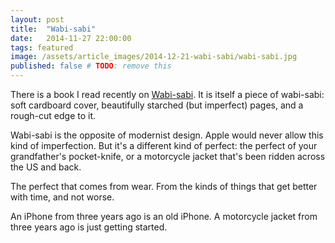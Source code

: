 ```yaml
---
layout: post
title:  "Wabi-sabi"
date:   2014-11-27 22:00:00
tags: featured
image: /assets/article_images/2014-12-21-wabi-sabi/wabi-sabi.jpg
published: false # TODO: remove this
---
```


There is a book I read recently on [Wabi-sabi](http://www.amazon.com/dp/0981484603/?tag=ibleedneon-20). It is itself a piece of wabi-sabi: soft cardboard cover, beautifully starched (but imperfect) pages, and a rough-cut edge to it.

Wabi-sabi is the opposite of modernist design. Apple would never allow this kind of imperfection. But it's a different kind of perfect: the perfect of your grandfather's pocket-knife, or a motorcycle jacket that's been ridden across the US and back.

The perfect that comes from wear. From the kinds of things that get better with time, and not worse.

An iPhone from three years ago is an old iPhone. A motorcycle jacket from three years ago is just getting started.
